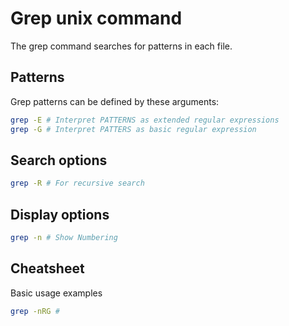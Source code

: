 # Grep unix command

The grep command searches for patterns in each file.


## Patterns
Grep patterns can be defined by these arguments:

```bash
grep -E # Interpret PATTERNS as extended regular expressions
grep -G # Interpret PATTERS as basic regular expression
```

## Search options

```bash
grep -R # For recursive search
```

## Display options
```bash
grep -n # Show Numbering 

```



## Cheatsheet

Basic usage examples
```bash
grep -nRG # 

```
